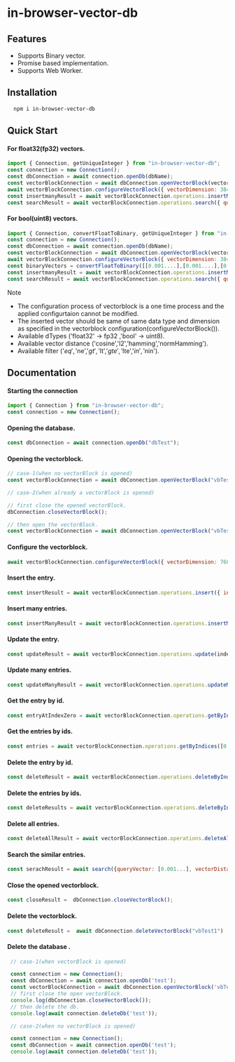 # in-browser-vector-db

## Features

- Supports Binary vector.
- Promise based implementation.
- Supports Web Worker.


## Installation

```bash
  npm i in-browser-vector-db
```
    
## Quick Start

#### For float32(fp32) vectors.
```javascript
import { Connection, getUniqueInteger } from "in-browser-vector-db";
const connection = new Connection();
const dbConnection = await connection.openDb(dbName);
const vectorBlockConnection = await dbConnection.openVectorBlock(vectorBlockName);
await vectorBlockConnection.configureVectorBlock({ vectorDimension: 384, vectorDType: 'float32' });
const insertmanyResult = await vectorBlockConnection.operations.insertMany({ indices: [getUniqueInteger(),getUniqueInteger(),getUniqueInteger()], texts: ["what is earth?","what is web?","what is vector db"], vectors: [[0.01...],[0.01...],[0.01...]], metadataArray: [{name:"test0",age:30,hobby:["dancing"]},{name:"test1",age:40,hobby:["running"]},{name:"test2",age:50,hobby:["cooking"]}] });
const searchResult = await vectorBlockConnection.operations.search({ queryVector: [0.001...], topK: 6, vectorDistance: 'cosine', where:{ name: { $eq: "test1" }, age: { $lte: 50 }, hobby: { $nin: "dancing" } }});
```

#### For bool(uint8) vectors.
```javascript
import { Connection, convertFloatToBinary, getUniqueInteger } from "in-browser-vector-db";
const connection = new Connection();
const dbConnection = await connection.openDb(dbName);
const vectorBlockConnection = await dbConnection.openVectorBlock(vectorBlockName);
await vectorBlockConnection.configureVectorBlock({ vectorDimension: 384, vectorDType: 'bool' });
const binaryVectors = convertFloatToBinary([[0.001....],[0.001....],[0.001....]]);
const insertmanyResult = await vectorBlockConnection.operations.insertMany({ indices: [getUniqueInteger(),getUniqueInteger(),getUniqueInteger()], texts: ["what is earth?","what is web?","what is vector db"], vectors: binaryVectors, metadataArray: [{name:"test0",age:30,hobby:["dancing"]},{name:"test1",age:40,hobby:["running"]},{name:"test2",age:50,hobby:["cooking"]}] });
const searchResult = await vectorBlockConnection.operations.search({ queryVector: [0.001...], topK: 6, vectorDistance: 'normHamming', where:{ name: { $eq: "test1" }, age: { $lte: 50 }, hobby: { $nin: "dancing" } }});
```
>[!NOTE] 
* The configuration process of vectorblock is a one time process and the applied configurtaion cannot be modified.
* The inserted vector should be same of same data type and dimension as specified in the vectorblock configuration(configureVectorBlock()).
* Available dTypes ('float32' -> fp32 ,'bool' -> uint8).
* Available vector distance ('cosine','l2','hamming','normHamming').
* Available filter ('$eq','$ne','$gt','$lt','$gte','$lte','$in','$nin').



## Documentation

#### Starting the connection
```javascript
import { Connection } from "in-browser-vector-db";
const connection = new Connection();

```

#### Opening the database.
```javascript
const dbConnection = await connection.openDb("dbTest");

```

#### Opening the vectorblock.
```javascript
// case-1(when no vectorBlock is opened)
const vectorBlockConnection = await dbConnection.openVectorBlock("vbTest1");

// case-2(when already a vectorBlock is opened)

// first close the opened vectorBlock.
dbConnection.closeVectorBlock();

// then open the vectorBlock.
const vectorBlockConnection = await dbConnection.openVectorBlock("vbTest1");

```

#### Configure the vectorblock.
```javascript
await vectorBlockConnection.configureVectorBlock({ vectorDimension: 768, vectorDType: 'float32' });

```

#### Insert the entry.
```javascript
const insertResult = await vectorBlockConnection.operations.insert({ index: 0, text: "hello test.", vector: [0.000001 ,....], metadata: {name: "test",age: 30,hobby:["dancing","running"]} });

```

#### Insert many entries.
```javascript
const insertManyResult = await vectorBlockConnection.operations.insertMany({ indices:[0], texts: ["hello test."], vectors: [[0.000001 ,....]], metadataArray: [{name: "test"}] });

```

#### Update the entry.
```javascript
const updateResult = await vectorBlockConnection.operations.update(index, { text: "what about you?", vector: [0.001...],metadata:{name:"test00"} });


```

#### Update many entries.
```javascript
const updateManyResult = await vectorBlockConnection.operations.updateMany(indices, { texts: ["what about you?","How are you?"], vectors: [[0.001...],[0.001...]],metadataArray:[{name:"test00"},{name:"test11"}] });


```

#### Get the entry by id.
```javascript
const entryAtIndexZero = await vectorBlockConnection.operations.getByIndex(0);

```

#### Get the entries by ids.
```javascript
const entries = await vectorBlockConnection.operations.getByIndices([0,1,2]);

```

#### Delete the entry by id.
```javascript
const deleteResult = await vectorBlockConnection.operations.deleteByIndex(0);

```

#### Delete the entries by ids.
```javascript
const deleteResults = await vectorBlockConnection.operations.deleteByIndices([0,1,2]);

```

#### Delete all entries.
```javascript
const deleteAllResult = await vectorBlockConnection.operations.deleteAll();

```

#### Search the similar entries.
```javascript
const serachResult = await search({queryVector: [0.001...], vectorDistance: 'cosine',topK: 5,where:{ name: { $eq: "test" }, age: { $lte: 50 }, hobby: { $in: "dancing" } }});

```

#### Close the opened vectorblock.
```javascript
const closeResult =  dbConnection.closeVectorBlock();

```

#### Delete the  vectorblock.
```javascript
const deleteResult =  await dbConnection.deleteVectorBlock("vbTest1")

```

#### Delete the database .
```javascript
 // case-1(when vectorBlock is opened)

 const connection = new Connection();
 const dbConnection = await connection.openDb('test');
 const vectorBlockConnection = await dbConnection.openVectorBlock('vbTest1');
 // first close the open vectorBlock.
 console.log(dbConnection.closeVectorBlock());
 // then delete the db.
 console.log(await connection.deleteDb('test'));

 // case-2(when no vectorBlock is opened)

 const connection = new Connection();
 const dbConnection = await connection.openDb('test');
 console.log(await connection.deleteDb('test'));


```
